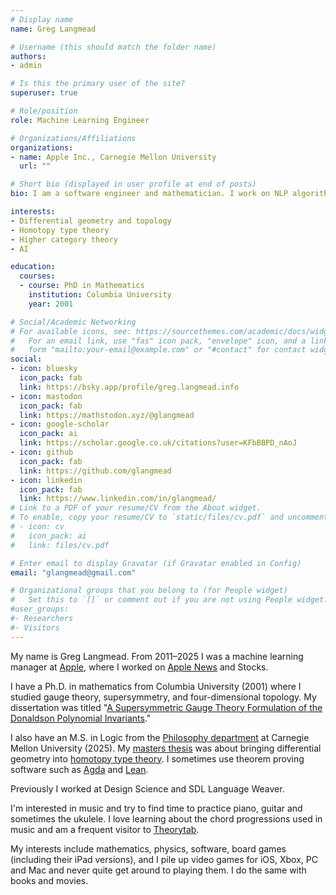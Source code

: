 ```yaml
---
# Display name
name: Greg Langmead

# Username (this should match the folder name)
authors:
- admin

# Is this the primary user of the site?
superuser: true

# Role/position
role: Machine Learning Engineer

# Organizations/Affiliations
organizations:
- name: Apple Inc., Carnegie Mellon University
  url: ""

# Short bio (displayed in user profile at end of posts)
bio: I am a software engineer and mathematician. I work on NLP algorithms for Apple News, and research homotopy type theory in CMU's philosophy department.

interests:
- Differential geometry and topology
- Homotopy type theory
- Higher category theory
- AI

education:
  courses:
  - course: PhD in Mathematics
    institution: Columbia University
    year: 2001

# Social/Academic Networking
# For available icons, see: https://sourcethemes.com/academic/docs/widgets/#icons
#   For an email link, use "fas" icon pack, "envelope" icon, and a link in the
#   form "mailto:your-email@example.com" or "#contact" for contact widget.
social:
- icon: bluesky
  icon_pack: fab
  link: https://bsky.app/profile/greg.langmead.info
- icon: mastodon
  icon_pack: fab
  link: https://mathstodon.xyz/@glangmead
- icon: google-scholar
  icon_pack: ai
  link: https://scholar.google.co.uk/citations?user=KFbBBPD_nAoJ
- icon: github
  icon_pack: fab
  link: https://github.com/glangmead
- icon: linkedin
  icon_pack: fab
  link: https://www.linkedin.com/in/glangmead/
# Link to a PDF of your resume/CV from the About widget.
# To enable, copy your resume/CV to `static/files/cv.pdf` and uncomment the lines below.  
# - icon: cv
#   icon_pack: ai
#   link: files/cv.pdf

# Enter email to display Gravatar (if Gravatar enabled in Config)
email: "glangmead@gmail.com"

# Organizational groups that you belong to (for People widget)
#   Set this to `[]` or comment out if you are not using People widget.  
#user_groups:
#- Researchers
#- Visitors
---
```

My name is Greg Langmead. From 2011–2025 I was a machine learning manager at [Apple](https://machinelearning.apple.com), where I worked on [Apple News](https://www.apple.com/news/) and Stocks.

I have a Ph.D. in mathematics from Columbia University (2001) where I studied gauge theory, supersymmetry, and four-dimensional topology. My dissertation was titled "[A Supersymmetric Gauge Theory Formulation of the Donaldson Polynomial Invariants](https://arxiv.org/abs/hep-th/0210192)."

I also have an M.S. in Logic from the [Philosophy department](https://www.cmu.edu/dietrich/philosophy) at Carnegie Mellon University (2025). My [masters thesis](writing/differential_geometry_in_hott) was about bringing differential geometry into [homotopy type theory](https://homotopytypetheory.org). I sometimes use theorem proving software such as [Agda](https://en.wikipedia.org/wiki/Agda_(programming_language)) and [Lean](https://leanprover.github.io).

Previously I worked at Design Science and SDL Language Weaver.

I'm interested in music and try to find time to practice piano, guitar and sometimes the ukulele. I love learning about the chord progressions used in music and am a frequent visitor to [Theorytab](https://www.hooktheory.com/theorytab).

My interests include mathematics, physics, software, board games (including their iPad versions), and I pile up video games for iOS, Xbox, PC and Mac and never quite get around to playing them. I do the same with books and movies.
